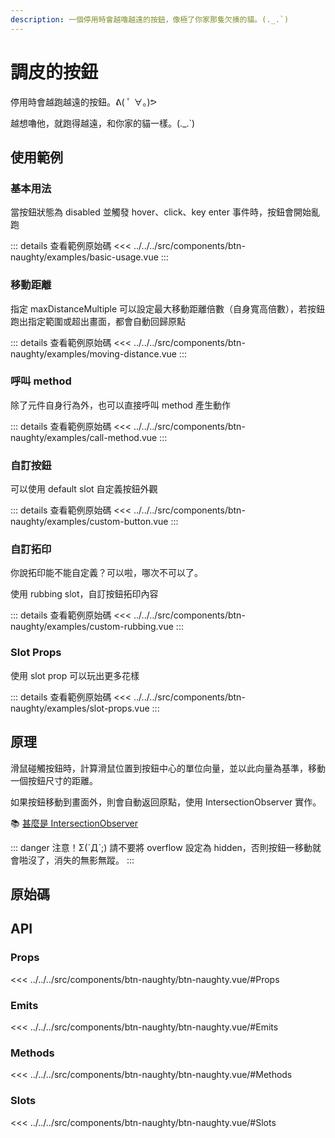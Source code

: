 ```yaml
---
description: 一個停用時會越嚕越遠的按鈕，像極了你家那隻欠揍的貓。(._.`)
---
```


<script setup>
import SourceLinkList from '../../../src/components/source-link-list.vue'

import BasicUsage from '../../../src/components/btn-naughty/examples/basic-usage.vue'
import MovingDistance from '../../../src/components/btn-naughty/examples/moving-distance.vue'
import CallMethod from '../../../src/components/btn-naughty/examples/call-method.vue'
import CustomButton from '../../../src/components/btn-naughty/examples/custom-button.vue'
import CustomRubbing from '../../../src/components/btn-naughty/examples/custom-rubbing.vue'
import SlotProps from '../../../src/components/btn-naughty/examples/slot-props.vue'
</script>

# 調皮的按鈕 <Badge type="info" text="button" />

停用時會越跑越遠的按鈕。ᕕ( ﾟ ∀。)ᕗ

越想嚕他，就跑得越遠，和你家的貓一樣。(._.`)

## 使用範例

### 基本用法

當按鈕狀態為 disabled 並觸發 hover、click、key enter 事件時，按鈕會開始亂跑

<basic-usage/>

::: details 查看範例原始碼
<<< ../../../src/components/btn-naughty/examples/basic-usage.vue
:::

### 移動距離

指定 maxDistanceMultiple 可以設定最大移動距離倍數（自身寬高倍數），若按鈕跑出指定範圍或超出畫面，都會自動回歸原點

<moving-distance/>

::: details 查看範例原始碼
<<< ../../../src/components/btn-naughty/examples/moving-distance.vue
:::

### 呼叫 method

除了元件自身行為外，也可以直接呼叫 method 產生動作

<call-method/>

::: details 查看範例原始碼
<<< ../../../src/components/btn-naughty/examples/call-method.vue
:::

### 自訂按鈕

可以使用 default slot 自定義按鈕外觀

<custom-button/>

::: details 查看範例原始碼
<<< ../../../src/components/btn-naughty/examples/custom-button.vue
:::

### 自訂拓印

你說拓印能不能自定義？可以啦，哪次不可以了。

使用 rubbing slot，自訂按鈕拓印內容

<custom-rubbing/>

::: details 查看範例原始碼
<<< ../../../src/components/btn-naughty/examples/custom-rubbing.vue
:::

### Slot Props

使用 slot prop 可以玩出更多花樣

<slot-props/>

::: details 查看範例原始碼
<<< ../../../src/components/btn-naughty/examples/slot-props.vue
:::

## 原理

滑鼠碰觸按鈕時，計算滑鼠位置到按鈕中心的單位向量，並以此向量為基準，移動一個按鈕尺寸的距離。

如果按鈕移動到畫面外，則會自動返回原點，使用 IntersectionObserver 實作。

📚 [甚麼是 IntersectionObserver](https://developer.mozilla.org/zh-CN/docs/Web/API/IntersectionObserver)

::: danger 注意！Σ(ˊДˋ;)
請不要將 overflow 設定為 hidden，否則按鈕一移動就會啪沒了，消失的無影無蹤。
:::

## 原始碼

<source-link-list name="btn-naughty"/>

## API

### Props

<<< ../../../src/components/btn-naughty/btn-naughty.vue/#Props

### Emits

<<< ../../../src/components/btn-naughty/btn-naughty.vue/#Emits

### Methods

<<< ../../../src/components/btn-naughty/btn-naughty.vue/#Methods

### Slots

<<< ../../../src/components/btn-naughty/btn-naughty.vue/#Slots
